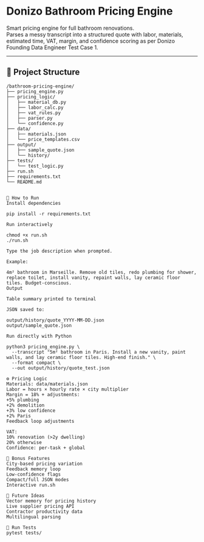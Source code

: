 # Donizo Bathroom Pricing Engine

Smart pricing engine for full bathroom renovations.  
Parses a messy transcript into a structured quote with labor, materials, estimated time, VAT, margin, and confidence scoring as per Donizo Founding Data Engineer Test Case 1.

---

## 📂 Project Structure
```plaintext
/bathroom-pricing-engine/
├── pricing_engine.py
├── pricing_logic/
│   ├── material_db.py
│   ├── labor_calc.py
│   ├── vat_rules.py
│   ├── parser.py
│   └── confidence.py
├── data/
│   ├── materials.json
│   └── price_templates.csv
├── output/
│   ├── sample_quote.json
│   └── history/
├── tests/
│   └── test_logic.py
├── run.sh
├── requirements.txt
└── README.md


🚀 How to Run
Install dependencies

pip install -r requirements.txt

Run interactively

chmod +x run.sh
./run.sh

Type the job description when prompted.

Example:

4m² bathroom in Marseille. Remove old tiles, redo plumbing for shower, replace toilet, install vanity, repaint walls, lay ceramic floor tiles. Budget-conscious.
Output

Table summary printed to terminal

JSON saved to:

output/history/quote_YYYY-MM-DD.json
output/sample_quote.json

Run directly with Python

python3 pricing_engine.py \
  --transcript "5m² bathroom in Paris. Install a new vanity, paint walls, and lay ceramic floor tiles. High-end finish." \
  --format compact \
  --out output/history/quote_test.json

⚙️ Pricing Logic
Materials: data/materials.json
Labor = hours × hourly rate × city multiplier
Margin = 18% + adjustments:
+5% plumbing
+2% demolition
+3% low confidence
+2% Paris
Feedback loop adjustments

VAT:
10% renovation (>2y dwelling)
20% otherwise
Confidence: per-task + global

🧠 Bonus Features
City-based pricing variation
Feedback memory loop
Low-confidence flags
Compact/full JSON modes
Interactive run.sh

🔮 Future Ideas
Vector memory for pricing history
Live supplier pricing API
Contractor productivity data
Multilingual parsing

🧪 Run Tests
pytest tests/



